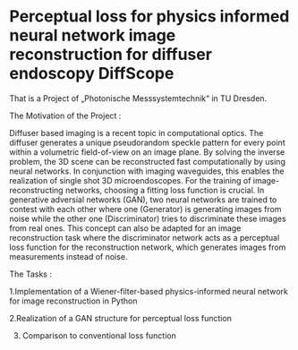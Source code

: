 # Perceptual loss for physics informed neural network image reconstruction for diffuser endoscopy DiffScope
That is a Project of „Photonische Messsystemtechnik“ in TU Dresden.    

The Motivation of the Project :  

Diffuser based imaging is a recent topic in computational optics. The diffuser generates a unique pseudorandom speckle pattern for every point within a volumetric field-of-view on an image plane. By solving the inverse problem, the 3D scene can be reconstructed fast computationally by using neural networks. In conjunction with imaging waveguides, this enables the realization of single shot 3D microendoscopes.
For the training of image-reconstructing networks, choosing a fitting loss function is crucial. In generative adversial networks (GAN), two neural networks are trained to contest with each other where one (Generator) is generating images from noise while the other one (Discriminator) tries to discriminate these images from real ones. This concept can also be adapted for an image reconstruction task where the discriminator network acts as a perceptual loss function for the reconstruction network, which generates images from measurements instead of noise.

The Tasks :  

1.Implementation of a Wiener-filter-based physics-informed neural network for image reconstruction in Python  

2.Realization of a GAN structure for perceptual loss function  

3. Comparison to conventional loss function


